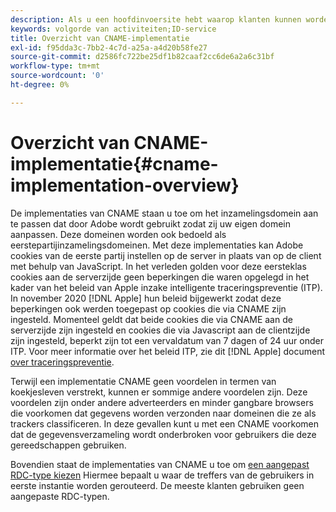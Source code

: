 ```yaml
---
description: Als u een hoofdinvoersite hebt waarop klanten kunnen worden geïdentificeerd voordat ze andere domeinen bezoeken, kan een CNAME het bijhouden van gegevens naar andere domeinen toestaan in browsers die cookies van derden (zoals Safari) niet accepteren.
keywords: volgorde van activiteiten;ID-service
title: Overzicht van CNAME-implementatie
exl-id: f95dda3c-7bb2-4c7d-a25a-a4d20b58fe27
source-git-commit: d2586fc722be25df1b82caaf2cc6de6a2a6c31bf
workflow-type: tm+mt
source-wordcount: '0'
ht-degree: 0%

---
```


# Overzicht van CNAME-implementatie{#cname-implementation-overview}

De implementaties van CNAME staan u toe om het inzamelingsdomein aan te passen dat door Adobe wordt gebruikt zodat zij uw eigen domein aanpassen. Deze domeinen worden ook bedoeld als eerstepartijinzamelingsdomeinen. Met deze implementaties kan Adobe cookies van de eerste partij instellen op de server in plaats van op de client met behulp van JavaScript. In het verleden golden voor deze eersteklas cookies aan de serverzijde geen beperkingen die waren opgelegd in het kader van het beleid van Apple inzake intelligente traceringspreventie (ITP). In november 2020 [!DNL Apple] hun beleid bijgewerkt zodat deze beperkingen ook werden toegepast op cookies die via CNAME zijn ingesteld. Momenteel geldt dat beide cookies die via CNAME aan de serverzijde zijn ingesteld en cookies die via Javascript aan de clientzijde zijn ingesteld, beperkt zijn tot een vervaldatum van 7 dagen of 24 uur onder ITP. Voor meer informatie over het beleid ITP, zie dit [!DNL Apple] document [over traceringspreventie](https://webkit.org/tracking-prevention/#intelligent-tracking-prevention-itp).

Terwijl een implementatie CNAME geen voordelen in termen van koekjesleven verstrekt, kunnen er sommige andere voordelen zijn. Deze voordelen zijn onder andere adverteerders en minder gangbare browsers die voorkomen dat gegevens worden verzonden naar domeinen die ze als trackers classificeren. In deze gevallen kunt u met een CNAME voorkomen dat de gegevensverzameling wordt onderbroken voor gebruikers die deze gereedschappen gebruiken.

Bovendien staat de implementaties van CNAME u toe om [een aangepast RDC-type kiezen](https://experienceleague.adobe.com/docs/analytics/technotes/rdc/regional-data-collection.html?lang=en) Hiermee bepaalt u waar de treffers van de gebruikers in eerste instantie worden gerouteerd. De meeste klanten gebruiken geen aangepaste RDC-typen.
